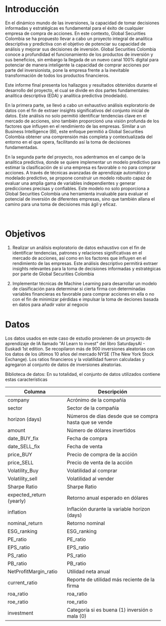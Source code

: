 # Introducción

En el dinámico mundo de las inversiones, la capacidad de tomar decisiones informadas y estratégicas es fundamental para el éxito de cualquier empresa de compra de acciones. En este contexto, Global Securities Colombia se ha propuesto llevar a cabo un proyecto integral de analítica descriptiva y predictiva con el objetivo de potenciar su capacidad de análisis y mejorar sus decisiones de inversión.
Global Securities Colombia conoce a profundidad el funcionamiento de los productos de inversión y sus beneficios, sin embargo la llegada de un nuevo canal 100% digital para potenciar de manera inteligente la capacidad de comprar acciones por parte del inversionista, pone la empresa frente a la inevitable transformación de todos los productos financieros. 

Este informe final presenta los hallazgos y resultados obtenidos durante el desarrollo del proyecto, el cual se divide en dos partes fundamentales: analítica descriptiva (EDA) y analítica predictiva (modelado).

En la primera parte, se llevó a cabo un exhaustivo análisis exploratorio de datos con el fin de extraer insights significativos del conjunto inicial de datos. Este análisis no solo permitió identificar tendencias clave en el mercado de acciones, sino también proporcionó una visión profunda de los factores que influyen en el rendimiento de las empresas. Similar a un Business Intelligence (BI), este enfoque permitió a Global Securities Colombia obtener una comprensión más completa y contextualizada del entorno en el que opera, facilitando así la toma de decisiones fundamentadas.

En la segunda parte del proyecto, nos adentramos en el campo de la analítica predictiva, donde se quiere implementar un modelo predictivo para estimar la clasificación de si una empresa es favorable o no para comprar acciones. A través de técnicas avanzadas de aprendizaje automático y modelado predictivo, se propone construir un modelo robusto capaz de evaluar una amplia gama de variables independientes y generar predicciones precisas y confiables. Este modelo no solo proporciona a Global Securities Colombia una herramienta invaluable para evaluar el potencial de inversión de diferentes empresas, sino que también allana el camino para una toma de decisiones más ágil y eficaz.

<br>

# Objetivos

1) Realizar un análisis exploratorio de datos exhaustivo con el fin de identificar tendencias, patrones y relaciones significativas en el mercado de acciones, así como en los factores que influyen en el rendimiento de las empresas. Este análisis descriptivo permitirá extraer insights relevantes para la toma de decisiones informadas y estratégicas por parte de Global Securities Colombia

2) Implementar técnicas de Machine Learning para desarrollar un modelo
de clasificación para determinar si cierta firma con determinadas variables financieras es
favorable para comprar acciones en ella o no con el fin de minimizar pérdidas e impulsar la
toma de deciones basada en datos para añadir valor al negocio


# Datos

Los datos usados en este caso de estudio provienen de un proyecto de aprendizaje de IA llamado "AI Learn to invest" del libro SaturdaysAI - Euskadi 1st edition. Se recopilaron más de 900 inversiones aleatorias con los datos de los últimos 10 años del mercado NYSE (The New York Stock Exchange). Los ratios financieros y la volatilidad fueron calculadas y agregaron al conjunto de datos de inversiones aleatorias.

Biblioteca de datos: En su totalidad, el conjunto de datos utilizados contiene estas características
<br>

| Columna   | Descripción |
|------------|--------|
| company | Acrónimo de la compañía |
| sector | Sector de la compañía |
| horizon (days) | Números de dias desde que se compra hasta que se vende |
| amount | Número de dólares invertidos |
| date_BUY_fix | Fecha de compra |
| date_SELL_fix | Fecha de venta |
| price_BUY | Precio de compra de la acción |
| price_SELL | Precio de venta de la acción |
| Volatility_Buy | Volatilidad al comprar |
| Volatility_sell | Volatilidad al vender |
| Sharpe Ratio | Sharpe Ratio |
| expected_return (yearly) | Retorno anual esperado en dólares |
| inflation | Inflación durante la variable horizon (days) |
| nominal_return | Retorno nominal |
| ESG_ranking | ESG_ranking |
| PE_ratio | PE_ratio |
| EPS_ratio | EPS_ratio |
| PS_ratio | PS_ratio |
| PB_ratio | PB_ratio |
| NetProfitMargin_ratio | Utilidad neta anual |
| current_ratio | Reporte de utilidad más reciente de la firma |
| roa_ratio | roa_ratio |
| roe_ratio | roe_ratio |
| investment | Categoría si es buena (1) inversión o mala (0) |
